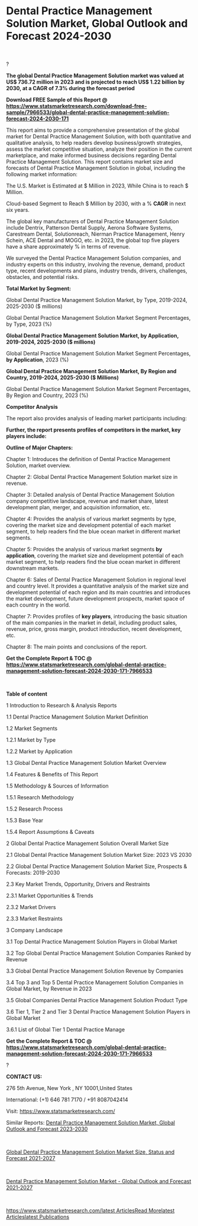 <h1>Dental Practice Management Solution Market, Global Outlook and Forecast 2024-2030</h1><br/><p>? </p>
 
 
 
 <p><meta charset="utf-8"></p>
 
 
 
 <p dir="ltr"><b id="docs-internal-guid-a4b9cfa7-7fff-84b5-f221-1ffd83fbc864">The global Dental Practice Management Solution market was valued at US$ 736.72 million in 2023 and is projected to reach US$ 1.22 billion by 2030, at a <strong>CAGR</strong> of 7.3% during the forecast period</b></p>
 
 
 
 <p><strong>Download FREE Sample of this Report @ <a href="https://www.statsmarketresearch.com/download-free-sample/7966533/global-dental-practice-management-solution-forecast-2024-2030-171">https://www.statsmarketresearch.com/download-free-sample/7966533/global-dental-practice-management-solution-forecast-2024-2030-171</a></strong></p>
 
 
 
 <p>This report aims to provide a comprehensive presentation of the global market for Dental Practice Management Solution, with both quantitative and qualitative analysis, to help readers develop business/growth strategies, assess the market competitive situation, analyze their position in the current marketplace, and make informed business decisions regarding Dental Practice Management Solution. This report contains market size and forecasts of Dental Practice Management Solution in global, including the following market information:</p>
 
 
 
 <p>The U.S. Market is Estimated at $ Million in 2023, While China is to reach $ Million.</p>
 
 
 
 <p>Cloud-based Segment to Reach $ Million by 2030, with a % <strong>CAGR</strong> in next six years.</p>
 
 
 
 <p>The global key manufacturers of Dental Practice Management Solution include Dentrix, Patterson Dental Supply, Aerona Software Systems, Carestream Dental, Solutionreach, Nierman Practice Management, Henry Schein, ACE Dental and MOGO, etc. in 2023, the global top five players have a share approximately % in terms of revenue.</p>
 
 
 
 <p>We surveyed the Dental Practice Management Solution companies, and industry experts on this industry, involving the revenue, demand, product type, recent developments and plans, industry trends, drivers, challenges, obstacles, and potential risks.</p>
 
 
 
 <p><strong>Total Market by Segment:</strong></p>
 
 
 
 <p>Global Dental Practice Management Solution Market, by Type, 2019-2024, 2025-2030 ($ millions)</p>
 
 
 
 <p>Global Dental Practice Management Solution Market Segment Percentages, by Type, 2023 (%)</p>
 
 
 
 <p><strong>Global Dental Practice Management Solution Market, <strong>by Application</strong>, 2019-2024, 2025-2030 ($ millions)</strong></p>
 
 
 
 <p>Global Dental Practice Management Solution Market Segment Percentages, <strong>by Application</strong>, 2023 (%)</p>
 
 
 
 <p><strong>Global Dental Practice Management Solution Market, By Region and Country, 2019-2024, 2025-2030 ($ Millions)</strong></p>
 
 
 
 <p>Global Dental Practice Management Solution Market Segment Percentages, By Region and Country, 2023 (%)</p>
 
 
 
 <p><strong>Competitor Analysis</strong></p>
 
 
 
 <p>The report also provides analysis of leading market participants including:</p>
 
 
 
 <p><strong>Further, the report presents profiles of competitors in the market, <strong>key players</strong> include:</strong></p>
 
 
 
 <p><strong>Outline of Major Chapters:</strong></p>
 
 
 
 <p>Chapter 1: Introduces the definition of Dental Practice Management Solution, market overview.</p>
 
 
 
 <p>Chapter 2: Global Dental Practice Management Solution market size in revenue.</p>
 
 
 
 <p>Chapter 3: Detailed analysis of Dental Practice Management Solution company competitive landscape, revenue and market share, latest development plan, merger, and acquisition information, etc.</p>
 
 
 
 <p>Chapter 4: Provides the analysis of various market segments by type, covering the market size and development potential of each market segment, to help readers find the blue ocean market in different market segments.</p>
 
 
 
 <p>Chapter 5: Provides the analysis of various market segments <strong>by application</strong>, covering the market size and development potential of each market segment, to help readers find the blue ocean market in different downstream markets.</p>
 
 
 
 <p>Chapter 6: Sales of Dental Practice Management Solution in regional level and country level. It provides a quantitative analysis of the market size and development potential of each region and its main countries and introduces the market development, future development prospects, market space of each country in the world.</p>
 
 
 
 <p>Chapter 7: Provides profiles of <strong>key players</strong>, introducing the basic situation of the main companies in the market in detail, including product sales, revenue, price, gross margin, product introduction, recent development, etc.</p>
 
 
 
 <p>Chapter 8: The main points and conclusions of the report.</p>
 
 
 
 <div><b>Get the Complete Report & TOC @ <a href="https://www.statsmarketresearch.com/global-dental-practice-management-solution-forecast-2024-2030-171-7966533">https://www.statsmarketresearch.com/global-dental-practice-management-solution-forecast-2024-2030-171-7966533</a></b></div>
 
 
 
 <p><br />
 
 <b>Table of content</b></p>
 
 
 
 <p>1 Introduction to Research & Analysis Reports<br />
 
 1.1 Dental Practice Management Solution Market Definition<br />
 
 1.2 Market Segments<br />
 
 1.2.1 Market by Type<br />
 
 1.2.2 Market by Application<br />
 
 1.3 Global Dental Practice Management Solution Market Overview<br />
 
 1.4 Features & Benefits of This Report<br />
 
 1.5 Methodology & Sources of Information<br />
 
 1.5.1 Research Methodology<br />
 
 1.5.2 Research Process<br />
 
 1.5.3 Base Year<br />
 
 1.5.4 Report Assumptions & Caveats<br />
 
 2 Global Dental Practice Management Solution Overall Market Size<br />
 
 2.1 Global Dental Practice Management Solution Market Size: 2023 VS 2030<br />
 
 2.2 Global Dental Practice Management Solution Market Size, Prospects & Forecasts: 2019-2030<br />
 
 2.3 Key Market Trends, Opportunity, Drivers and Restraints<br />
 
 2.3.1 Market Opportunities & Trends<br />
 
 2.3.2 Market Drivers<br />
 
 2.3.3 Market Restraints<br />
 
 3 Company Landscape<br />
 
 3.1 Top Dental Practice Management Solution Players in Global Market<br />
 
 3.2 Top Global Dental Practice Management Solution Companies Ranked by Revenue<br />
 
 3.3 Global Dental Practice Management Solution Revenue by Companies<br />
 
 3.4 Top 3 and Top 5 Dental Practice Management Solution Companies in Global Market, by Revenue in 2023<br />
 
 3.5 Global Companies Dental Practice Management Solution Product Type<br />
 
 3.6 Tier 1, Tier 2 and Tier 3 Dental Practice Management Solution Players in Global Market<br />
 
 3.6.1 List of Global Tier 1 Dental Practice Manage</p>
 
 
 
 <div><b>Get the Complete Report & TOC @ <a href="https://www.statsmarketresearch.com/global-dental-practice-management-solution-forecast-2024-2030-171-7966533">https://www.statsmarketresearch.com/global-dental-practice-management-solution-forecast-2024-2030-171-7966533</a></b></div>
 
 
 
 <p>? </p>
 
 
 
 <p><b>CONTACT US:</b><br />
 
 276 5th Avenue, New York , NY 10001,United States<br />
 
 International: (+1) 646 781 7170 / +91 8087042414<br />
 
 Visit: <a href="https://www.statsmarketresearch.com/">https://www.statsmarketresearch.com/</a><br />
 
 Similar Reports: <a href="https://www.statsmarketresearch.com/global-dental-practice-management-solution-forecast-2024-2030-171-7966533">Dental Practice Management Solution Market, Global Outlook and Forecast 2023-2030</a><br />
 
 <br />
 
 <a href="https://www.statsmarketresearch.com/global-dental-practice-management-solution-forecast-2024-2030-171-7966533">Global Dental Practice Management Solution Market Size, Status and Forecast 2021-2027</a><br />
 
 <br />
 
 <a href="https://www.statsmarketresearch.com/global-dental-practice-management-solution-forecast-2024-2030-171-7966533">Dental Practice Management Solution Market - Global Outlook and Forecast 2021-2027</a><br />
 
 <br />
 
 <a href="https://gyeongbokgung.com">https://www.statsmarketresearch.com/</a><a href="https://hallyeomaritime.com">latest Articles</a><a href="https://jingwansa.com">Read More</a><a href="https://nguoiviet.jp/">latest Articles</a><a href="https://www.intelmarketresearch.com/">latest Publications</a></p>